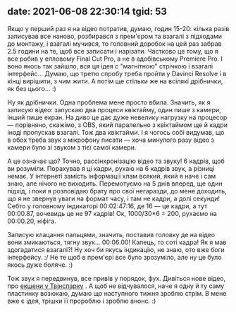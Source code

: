 date: 2021-06-08 22:30:14
tgid: 53
----

Якщо у перший раз я на відео потратив, думаю, годин 15-20: кілька разів записував все наново, розбирався з прем'єром та взагалі з підходами до монтажу, і взагалі мучився, то головний доробок на цей раз забрав 2.5 години на те, щоб все записати і нарізати.  Частково це тому, що я все робив у епловому Final Cut Pro, а не в адобівському Premiere Pro. І воно якось так зайшло, вся ця ідея с "магнітною" стрічкою і взагалі інтерфейс... Думаю, що третю спробу треба пройти у Davinci Resolve і в кінці вирішити, з чим жити. А потім ще стільки же на всілякі дрібнички, як без цього... :)

Ну як дрібнички. Одна проблема мене просто вбила. Значить, як я записую відео: запускаю два процеси квіктайму, один пише з камери, інший пише екран. На диво це дає дуже невелику нагрузку на процесор — порівняно, скажімо, з OBS, який паралельно з квіктаймом ще й кадри іноді пропускав взагалі. Тож два квіктайми. І я чогось собі видумав, що в обох треба звук з мікрофону писати — хоча минулого разу відео з камери було зі звуком з тієї самої камери.

А це означає що? Точно, рассінхронізацію відео та звуку! 6 кадрів, щоб ви розуміли. Порахував я ці кадри, рухаю на 6 кадрів звук, а різниці немає. У інтернеті замість інформації хлам всякий, який я наче і сам знаю, але нічого не виходить. Перемотуємо на 5 днів вперед, ще один підхід, і поки я розповідаю брату про свої негаразди, до мене доходить, що я не звернув уваги на формат часу, і там не кадри, а долі секунди! Себто у головному індикаторі 00:02:47:16, де 16 — це кадри, а тут 00:00.87, вочевидь це не 97 кадрів! Ок, 1000/30*6 = 200, рухаємо на 00:00.20, ніфіга.

Записую клацання пальцями, значить, поставив головку де на відео вони змикаються, тягну звук... 00:06.00! Капець, то соті кадра! Як я мав здогадатися взагалі?! Ну хоч би якусь індикацію, не знаю, ото вже боги інтерфейсу. :/ Не те щоб в прем'єрі все було зрозуміло, але ну це було якось дуже боляче. :)

Тож звук я передвинув, все привів у порядок, фух. Дивіться нове відео, про [екшени у Твінспарку](https://www.youtube.com/watch?v=psXagg717DE)
. А щоб не відчувалося, наче я одну й ту саму пластинку возюкаю, думаю що наступного тижня зроблю стрім. В мене вже є ідея, трішки її пророблю і зроблю анонс. :)